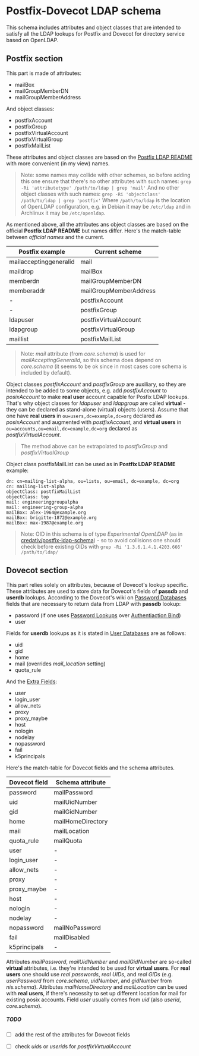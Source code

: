 # Postfix-Dovecot LDAP schema

This schema includes attributes and object classes that are intended to satisfy all the LDAP lookups for Postfix and Dovecot for directory service based on OpenLDAP.

## Postfix section

This part is made of attributes:
- mailBox
- mailGroupMemberDN
- mailGroupMemberAddress

And object classes:
- postfixAccount
- postfixGroup
- postfixVirtualAccount
- postfixVirtualGroup
- postfixMailList

These attributes and object classes are based on the [Postfix LDAP README](http://www.postfix.org/LDAP_README.html) with more convenient (in my view) names.

> Note: some names may collide with other schemes, so before adding this one ensure that there's no other attributes with such names:
> `grep -Ri 'attributetype' /path/to/ldap | grep 'mail'`
> And no other object classes with such names:
> `grep -Ri 'objectclass' /path/to/ldap | grep 'postfix'`
> Where `/path/to/ldap` is the location of OpenLDAP configuration, e.g. in Debian it may be `/etc/ldap` and in Archlinux it may be `/etc/openldap`.

As mentioned above, all the attributes ans object classes are based on the official **Postfix LDAP README** but names differ. Here's the match-table between *official names* and the current.

| Postfix example        | Current scheme         |
| ---------------------- | ---------------------- |
| mailacceptinggeneralid | mail                   |
| maildrop               | mailBox                |
| memberdn               | mailGroupMemberDN      |
| memberaddr             | mailGroupMemberAddress |
| -                      | postfixAccount         |
| -                      | postfixGroup           |
| ldapuser               | postfixVirtualAccount  |
| ldapgroup              | postfixVirtualGroup    |
| maillist               | postfixMailList        |

> Note: *mail* attribute (from *core.schema*) is used for *mailAcceptingGeneralId*, so this schema does depend on *core.schema* (it seems to be ok since in most cases core schema is included by default).

Object classes *postfixAccount* and *postfixGroup* are auxiliary, so they are intended to be added to some objects, e.g. add *postfixAccount* to *posixAccount* to make **real user** account capable for Posfix LDAP lookups. That's why object classes for *ldapuser* and *ldapgroup* are called **virtual** - they can be declared as stand-alone (virtual) objects (users). Assume that one have **real users** in `ou=users,dc=example,dc=org` declared as *posixAccount* and augmented with *postfixAccount*, and **virtual users** in `ou=accounts,ou=email,dc=example,dc=org` declared as *postfixVirtualAccount*.

> The method above can be extrapolated to *postfixGroup* and *postfixVirtualGroup*

Object class postfixMailList can be used as in **Postfix LDAP README** example:
```
dn: cn=mailing-list-alpha, ou=lists, ou=email, dc=example, dc=org
cn: mailing-list-alpha
objectClass: postfixMailList
objectClass: top
mail: engineeringgroupalpha
mail: engineering-group-alpha
mailBox: alex-1964@example.org
mailBox: brigitte-1872@example.org
mailBox: max-1987@example.org
```

> Note: OID in this schema is of type *Experimental OpenLDAP* (as in [credativ/postfix-ldap-schema](https://github.com/credativ/postfix-ldap-schema)) - so to avoid collisions one should check before existing OIDs with `grep -Ri '1.3.6.1.4.1.4203.666' /path/to/ldap/`

## Dovecot section

This part relies solely on attributes, because of Dovecot's lookup specific. These attributes are used to store data for Dovecot's fields of **passdb** and **userdb** lookups.
According to the Dovecot's wiki on [Password Databases](http://wiki2.dovecot.org/PasswordDatabase#lookupdbs) fields that are necessary to return data from LDAP with **passdb** lookup:
- password (if one uses [Password Lookups](http://wiki2.dovecot.org/AuthDatabase/LDAP/PasswordLookups) over [Authentiaction Bind](http://wiki2.dovecot.org/AuthDatabase/LDAP/AuthBinds))
- user

Fields for **userdb** lookups as it is stated in [User Databases](http://wiki2.dovecot.org/UserDatabase) are as follows:
- uid
- gid
- home
- mail (overrides *mail_location* setting)
- quota_rule

And the [Extra Fields](http://wiki2.dovecot.org/PasswordDatabase/ExtraFields):
- user
- login_user
- allow_nets
- proxy
- proxy_maybe
- host
- nologin
- nodelay
- nopassword
- fail
- k5principals

Here's the match-table for Dovecot fields and the schema attributes.

| Dovecot field          | Schema attribute       |
| ---------------------- | ---------------------- |
| password               | mailPassword           |
| uid                    | mailUidNumber          |
| gid                    | mailGidNumber          |
| home                   | mailHomeDirectory      |
| mail                   | mailLocation           |
| quota_rule             | mailQuota              |
| user                   | -                      |
| login_user             | -                      |
| allow_nets             | -                      |
| proxy                  | -                      |
| proxy_maybe            | -                      |
| host                   | -                      |
| nologin                | -                      |
| nodelay                | -                      |
| nopassword             | mailNoPassword         |
| fail                   | mailDisabled           |
| k5principals           | -                      |

Attributes *mailPassword*, *mailUidNumber* and *mailGidNumber* are so-called **virtual** attributes, i.e. they're intended to be used for **virtual users**. For **real users** one should use *real passwords*, *real UIDs*, and *real GIDs* (e.g. *userPassword* from *core.schema*, *uidNumber*, and *gidNumber* from *nis.schema*).
Attributes *mailHomeDirectory* and *mailLocation* can be used with **real users**, if there's necessity to set up different location for mail for existing posix accounts.
Field *user* usually comes from *uid* (also *userid*, *core.schema*).

##### TODO
- [ ] add the rest of the attributes for Dovecot fields
- [ ] check *uid*s or *userid*s for *postfixVirtualAccount*

